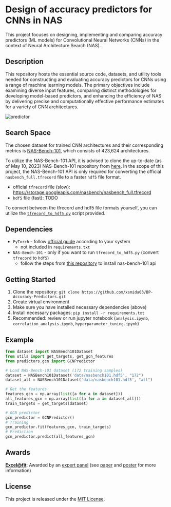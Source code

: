 # Design of accuracy predictors for CNNs in NAS
This project focuses on designing, implementing and comparing accuracy predictors (ML models) for Convolutional Neural Networks (CNNs) in the context of Neural Architecture Search (NAS).

## Description
This repository hosts the essential source code, datasets, and utility tools needed for constructing and evaluating accuracy predictors for CNNs using a range of machine learning models. The primary objectives include examining diverse input features, comparing distinct methodologies for developing model-based predictors, and enhancing the efficiency of NAS by delivering precise and computationally effective performance estimates for a variety of CNN architectures.

![predictor](https://github.com/xsmida03/BP-Accuracy-Predictors/blob/main/imgs/predictor.png)

## Search Space
The chosen dataset for trained CNN architectures and their corresponding metrics is [NAS-Bench-101](https://github.com/google-research/nasbench), which consists of 423,624 architectures.

To utilize the NAS-Bench-101 API, it is advised to clone the up-to-date (as of May 10, 2023) NAS-Bench-101 repository from [here](https://github.com/xsmida03/nasbench). In the scope of this project, the NAS-Bench-101 API is only required for converting the official `nasbench_full.tfrecord` file to a faster `hdf5` file format.
- official `tfrecord` file (slow): https://storage.googleapis.com/nasbench/nasbench_full.tfrecord
- `hdf5` file (fast): TODO

To convert between the tfrecord and hdf5 file formats yourself, you can utilize the [`tfrecord_to_hdf5.py`](https://github.com/xsmida03/BP-Accuracy-Predictors/blob/main/tfrecord_to_hdf5.py) script provided.

## Dependencies
- `PyTorch` - follow [official guide](https://pytorch.org/get-started/locally/) according to your system
  - not included in `requirements.txt`
- `NAS-Bench-101` - only if you want to run `tfrecord_to_hdf5.py` (convert `tfrecord` to `hdf5`)
  - follow the steps from [this repository](https://github.com/xsmida03/nasbench) to install nas-bench-101 api 

## Getting Started
1. Clone the repository: `git clone https://github.com/xsmida03/BP-Accuracy-Predictors.git`
2. Create virtual environment 
3. Make sure you have installed necessary dependencies (above)
4. Install necessary packages: `pip install -r requirements.txt`
5. Recommended: review or run jupyter notebook (`analysis.ipynb`, `correlation_analysis.ipynb`, `hyperparameter_tuning.ipynb`)

## Example
```python
from dataset import NASBench101Dataset
from utils import get_targets, get_gcn_features 
from predictors.gcn import GCNPredictor

# Load NAS-Bench-101 dataset (172 training samples)
dataset = NASBench101Dataset('data/nasbench101.hdf5', "172") 
dataset_all = NASBench101Dataset('data/nasbench101.hdf5', "all")

# Get the features
features_gcn = np.array(list([a for a in dataset]))
all_features_gcn = np.array(list([a for a in dataset_all]))
train_targets = get_targets(dataset)

# GCN predictor
gcn_predictor = GCNPredictor()
# Training
gcn_predictor.fit(features_gcn, train_targets)
# Prediction
gcn_predictor.predict(all_features_gcn)
```

## Awards
**[Excel@fit](https://excel.fit.vutbr.cz/)**: Awarded by an [expert panel](https://excel.fit.vutbr.cz/vysledky/#oceneni-odbornym-panelem) (see [paper](https://excel.fit.vutbr.cz/submissions/2023/082/82.pdf) and [poster](https://excel.fit.vutbr.cz/submissions/2023/082/82_poster.pdf) for more information)

## License
This project is released under the [MIT License](https://opensource.org/license/mit/).
